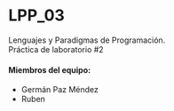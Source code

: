 # LPP_03
Lenguajes y Paradigmas de Programación.   
Práctica de laboratorio #2

#### Miembros del equipo:
* Germán Paz Méndez
* Ruben
